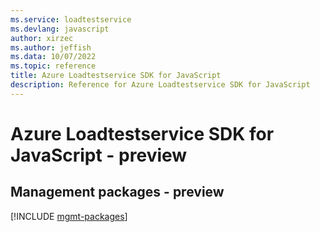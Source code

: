 ```yaml
---
ms.service: loadtestservice
ms.devlang: javascript
author: xirzec
ms.author: jeffish
ms.data: 10/07/2022
ms.topic: reference
title: Azure Loadtestservice SDK for JavaScript
description: Reference for Azure Loadtestservice SDK for JavaScript
---
```

# Azure Loadtestservice SDK for JavaScript - preview

## Management packages - preview
[!INCLUDE [mgmt-packages](loadtestservice-mgmt-index.md)]